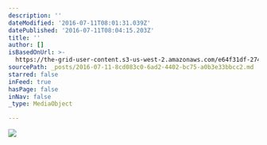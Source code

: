 ```yaml
---
description: ''
dateModified: '2016-07-11T08:01:31.039Z'
datePublished: '2016-07-11T08:04:15.203Z'
title: ''
author: []
isBasedOnUrl: >-
  https://the-grid-user-content.s3-us-west-2.amazonaws.com/e64f31df-2747-40b3-92f3-695541ec761b.png
sourcePath: _posts/2016-07-11-8cd083c0-6ad2-4402-bc75-a0b3e33bbcc2.md
starred: false
inFeed: true
hasPage: false
inNav: false
_type: MediaObject

---
```

![](https://the-grid-user-content.s3-us-west-2.amazonaws.com/e64f31df-2747-40b3-92f3-695541ec761b.png)